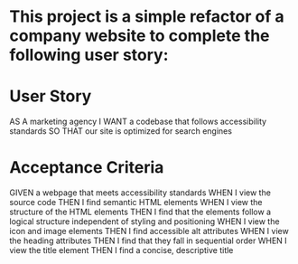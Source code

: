 # This project is a simple refactor of a company website to complete the following user story:

# User Story

AS A marketing agency
I WANT a codebase that follows accessibility standards
SO THAT our site is optimized for search engines



# Acceptance Criteria

GIVEN a webpage that meets accessibility standards
WHEN I view the source code
THEN I find semantic HTML elements
WHEN I view the structure of the HTML elements
THEN I find that the elements follow a logical structure independent of styling and positioning
WHEN I view the icon and image elements
THEN I find accessible alt attributes
WHEN I view the heading attributes
THEN I find that they fall in sequential order
WHEN I view the title element
THEN I find a concise, descriptive title